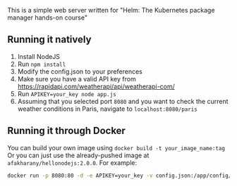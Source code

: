 This is a simple web server written for "Helm: The Kubernetes package manager hands-on course"
## Running it natively
1. Install NodeJS
2. Run `npm install`
3. Modify the config.json to your preferences
4. Make sure you have a valid API key from https://rapidapi.com/weatherapi/api/weatherapi-com/
4. Run `APIKEY=your_key node app.js`
5. Assuming that you selected port `8080` and you want to check the current weather conditions in Paris, navigate to `localhost:8080/paris`

## Running it through Docker
You can build your own image using `docker build -t your_image_name:tag`
Or you can just use the already-pushed image at `afakharany/hellonodejs:2.0.0`. For example:
```bash
docker run -p 8080:80 -d -e APIKEY=your_key -v config.json:/app/config/default.json afakharany/hellonodejs:2.0.0
```